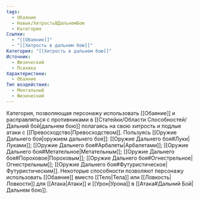 ```yaml
---
tags:
  - Обаяние
  - Навык/ХитростьВДальнемБою
  - Категория
Ссылки:
  - "[[Обаяние]]"
  - "[[Хитрость в дальнем бою]]"
Категория: "[[Хитрость в дальнем бою]]"
Источник:
  - Физический
  - Психика
Характеристики:
  - Обаяние
Тип воздействия:
  - Ментальный
  - Физический
---
```

Категория, позволяющая персонажу использовать [[Обаяние]] и расправляться с противниками в [[Статейки/Области Способностей/Дальний бой|дальнем бою]] полагаясь на свою хитрость и подлые атаки с [[Превосходство|Превосходством]]. Пользуясь [[Оружие Дальнего боя|оружием дальнего боя]]: [[Оружие Дальнего боя#Луки|Луками]]; [[Оружие Дальнего боя#Арбалеты|Арбалетами]]; [[Оружие Дальнего боя#Метательное|Метательным]]; [[Оружие Дальнего боя#Пороховое|Пороховым]]; [[Оружие Дальнего боя#Огнестрельное|Огнестрельным]]; [[Оружие Дальнего боя#Футуристическое|Футуристическим]]. Некоторые способности позволяют персонажу использовать [[Обаяние]] вместо [[Тело|Тела]] или [[Ловкость|Ловкости]] для [[Атака|Атаки]] и [[Урон|Урона]] в [[Атака#Дальний Бой|Дальнем бою]].